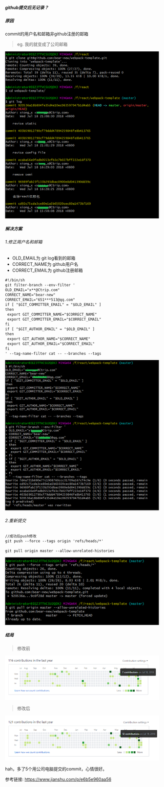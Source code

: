 ##### github提交后无记录？

##### 原因
commit的用户名和邮箱非github注册的邮箱

> eg. 我的就变成了公司邮箱

![git log](https://github.com/bear-new/picture/blob/master/mardown/2018-07-28%20revert-gihub-commit/git_clone.PNG?raw=true)

##### 解决方案
###### 1.修正用户名和邮箱
* OLD_EMAIL为 git log看到的邮箱
* CORRECT_NAME为 github用户名
* CORRECT_EMAIL为 github注册邮箱
```
#!/bin/sh
git filter-branch --env-filter '
OLD_EMAIL="x**@Ctrip.com"
CORRECT_NAME="bear-new"
CORRECT_EMAIL="651***513@qq.com"
if [ "$GIT_COMMITTER_EMAIL" = "$OLD_EMAIL" ]
then
 export GIT_COMMITTER_NAME="$CORRECT_NAME"
 export GIT_COMMITTER_EMAIL="$CORRECT_EMAIL"
fi
if [ "$GIT_AUTHOR_EMAIL" = "$OLD_EMAIL" ]
then
 export GIT_AUTHOR_NAME="$CORRECT_NAME"
 export GIT_AUTHOR_EMAIL="$CORRECT_EMAIL"
fi
' --tag-name-filter cat -- --branches --tags

```
![base](https://github.com/bear-new/picture/blob/master/mardown/2018-07-28%20revert-gihub-commit/edit_name_email.PNG?raw=true)
###### 2.重新提交
```
//成功后push修改
git push --force --tags origin 'refs/heads/*'

git pull origin master --allow-unrelated-histories
```
![push](https://github.com/bear-new/picture/blob/master/mardown/2018-07-28%20revert-gihub-commit/git_push.PNG?raw=true)

##### 结局
> 修改前

![pre](https://github.com/bear-new/picture/blob/master/mardown/2018-07-28%20revert-gihub-commit/fix_pre.png?raw=true)

> 修改后

![after](https://github.com/bear-new/picture/blob/master/mardown/2018-07-28%20revert-gihub-commit/fix_after.png?raw=true)

hah，多了5个用公司电脑提交的commit，心情很好。

参考链接: https://www.jianshu.com/p/e6b5e960aa56